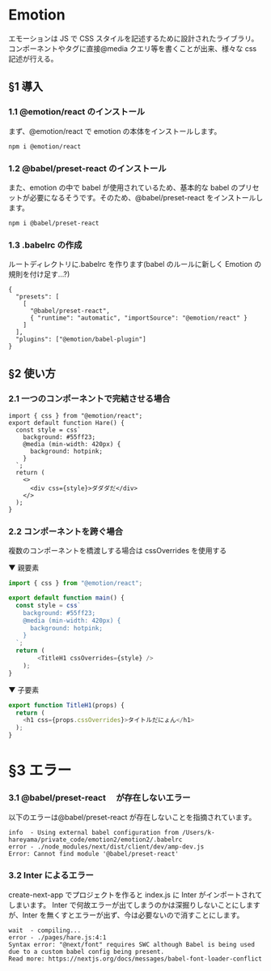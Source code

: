 # Emotion

エモーションは JS で CSS スタイルを記述するために設計されたライブラリ。コンポーネントやタグに直接@media クエリ等を書くことが出来、様々な css 記述が行える。

## §1 導入

### 1.1 @emotion/react のインストール

まず、@emotion/react で emotion の本体をインストールします。

```
npm i @emotion/react
```

### 1.2 @babel/preset-react のインストール

また、emotion の中で babel が使用されているため、基本的な babel のプリセットが必要になるそうです。そのため、@babel/preset-react をインストールします。

```
npm i @babel/preset-react
```

### 1.3 .babelrc の作成

ルートディレクトリに.babelrc を作ります(babel のルールに新しく Emotion の規則を付け足す...?)

```javascript:.babelrc
{
  "presets": [
    [
      "@babel/preset-react",
      { "runtime": "automatic", "importSource": "@emotion/react" }
    ]
  ],
  "plugins": ["@emotion/babel-plugin"]
}
```

## §2 使い方

### 2.1 一つのコンポーネントで完結させる場合

```
import { css } from "@emotion/react";
export default function Hare() {
  const style = css`
    background: #55ff23;
    @media (min-width: 420px) {
      background: hotpink;
    }
  `;
  return (
    <>
      <div css={style}>ダダダだ</div>
    </>
  );
}
```

### 2.2 コンポーネントを跨ぐ場合

複数のコンポーネントを橋渡しする場合は cssOverrides を使用する

▼ 親要素

```javascript:main.js
import { css } from "@emotion/react";

export default function main() {
  const style = css`
    background: #55ff23;
    @media (min-width: 420px) {
      background: hotpink;
    }
  `;
  return (
		<TitleH1 cssOverrides={style} />
	);
}
```

▼ 子要素

```javascript:TitleH1.js
export function TitleH1(props) {
  return (
    <h1 css={props.cssOverrides}>タイトルだにょん</h1>
  );
}
```

# §3 エラー

### 3.1 @babel/preset-react 　が存在しないエラー

以下のエラーは@babel/preset-react が存在しないことを指摘されています。

```
info  - Using external babel configuration from /Users/k-hareyama/private_code/emotion2/emotion2/.babelrc
error - ./node_modules/next/dist/client/dev/amp-dev.js
Error: Cannot find module '@babel/preset-react'
```

### 3.2 Inter によるエラー

create-next-app でプロジェクトを作ると index.js に Inter がインポートされてしまいます。
Inter で何故エラーが出てしまうのかは深掘りしないことにしますが、Inter を無くすとエラーが出ず、今は必要ないので消すことにします。

```
wait  - compiling...
error - ./pages/hare.js:4:1
Syntax error: "@next/font" requires SWC although Babel is being used due to a custom babel config being present.
Read more: https://nextjs.org/docs/messages/babel-font-loader-conflict
```
